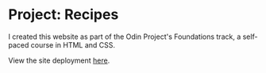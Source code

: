 # Project: Recipes

I created this website as part of the Odin Project's Foundations track, a self-paced course in HTML and CSS.  

View the site deployment [here](https://onmyraedar.github.io/odin-recipes/).

